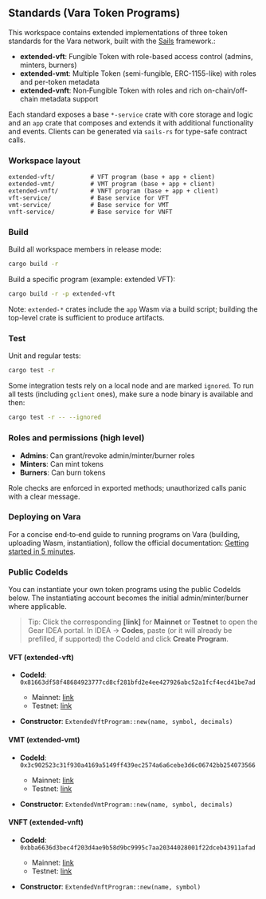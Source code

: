 ## Standards (Vara Token Programs)

This workspace contains extended implementations of three token standards for the Vara network, built with the [Sails](https://github.com/gear-tech/sails) framework.:

* **extended-vft**: Fungible Token with role-based access control (admins, minters, burners)
* **extended-vmt**: Multiple Token (semi-fungible, ERC-1155-like) with roles and per-token metadata
* **extended-vnft**: Non‑Fungible Token with roles and rich on-chain/off-chain metadata support

Each standard exposes a base `*-service` crate with core storage and logic and an `app` crate that composes and extends it with additional functionality and events. Clients can be generated via `sails-rs` for type-safe contract calls.

### Workspace layout

```
extended-vft/          # VFT program (base + app + client)
extended-vmt/          # VMT program (base + app + client)
extended-vnft/         # VNFT program (base + app + client)
vft-service/           # Base service for VFT
vmt-service/           # Base service for VMT
vnft-service/          # Base service for VNFT
```

### Build

Build all workspace members in release mode:

```bash
cargo build -r
```

Build a specific program (example: extended VFT):

```bash
cargo build -r -p extended-vft
```

Note: `extended-*` crates include the `app` Wasm via a build script; building the top-level crate is sufficient to produce artifacts.

### Test

Unit and regular tests:

```bash
cargo test -r
```

Some integration tests rely on a local node and are marked `ignored`. To run all tests (including `gclient` ones), make sure a node binary is available and then:

```bash
cargo test -r -- --ignored
```

### Roles and permissions (high level)

* **Admins**: Can grant/revoke admin/minter/burner roles
* **Minters**: Can mint tokens
* **Burners**: Can burn tokens

Role checks are enforced in exported methods; unauthorized calls panic with a clear message.

### Deploying on Vara

For a concise end‑to‑end guide to running programs on Vara (building, uploading Wasm, instantiation), follow the official documentation: [Getting started in 5 minutes](https://wiki.vara.network/docs/getting-started-in-5-minutes).

### Public CodeIds

You can instantiate your own token programs using the public CodeIds below. The instantiating account becomes the initial admin/minter/burner where applicable.

> Tip: Click the corresponding **[link]** for **Mainnet** or **Testnet** to open the Gear IDEA portal. In IDEA → **Codes**, paste (or it will already be prefilled, if supported) the CodeId and click **Create Program**.

#### VFT (extended-vft)

* **CodeId**: `0x81663df58f48684923777cd8cf281bfd2e4ee427926abc52a1fcf4ecd41be7ad`

  * Mainnet: [link](https://idea.gear-tech.io/code/0x81663df58f48684923777cd8cf281bfd2e4ee427926abc52a1fcf4ecd41be7ad?node=wss%3A%2F%2Frpc.vara.network)
  * Testnet: [link](https://idea.gear-tech.io/code/0x81663df58f48684923777cd8cf281bfd2e4ee427926abc52a1fcf4ecd41be7ad?node=wss%3A%2F%2Ftestnet.vara.network)
* **Constructor**: `ExtendedVftProgram::new(name, symbol, decimals)`

#### VMT (extended-vmt)

* **CodeId**: `0x3c902523c31f930a4169a5149ff439ec2574a6a6cebe3d6c06742bb254073566`

  * Mainnet: [link](https://idea.gear-tech.io/code/0x3c902523c31f930a4169a5149ff439ec2574a6a6cebe3d6c06742bb254073566?node=wss%3A%2F%2Frpc.vara.network)
  * Testnet: [link](https://idea.gear-tech.io/code/0x3c902523c31f930a4169a5149ff439ec2574a6a6cebe3d6c06742bb254073566?node=wss%3A%2F%2Ftestnet.vara.network)
* **Constructor**: `ExtendedVmtProgram::new(name, symbol, decimals)`

#### VNFT (extended-vnft)

* **CodeId**: `0xbba6636d3bec4f203d4ae9b58d9bc9995c7aa20344028001f22dceb43911afad`

  * Mainnet: [link](https://idea.gear-tech.io/code/0xbba6636d3bec4f203d4ae9b58d9bc9995c7aa20344028001f22dceb43911afad?node=wss%3A%2F%2Frpc.vara.network)
  * Testnet: [link](https://idea.gear-tech.io/code/0xbba6636d3bec4f203d4ae9b58d9bc9995c7aa20344028001f22dceb43911afad?node=wss%3A%2F%2Ftestnet.vara.network)
* **Constructor**: `ExtendedVnftProgram::new(name, symbol)`
